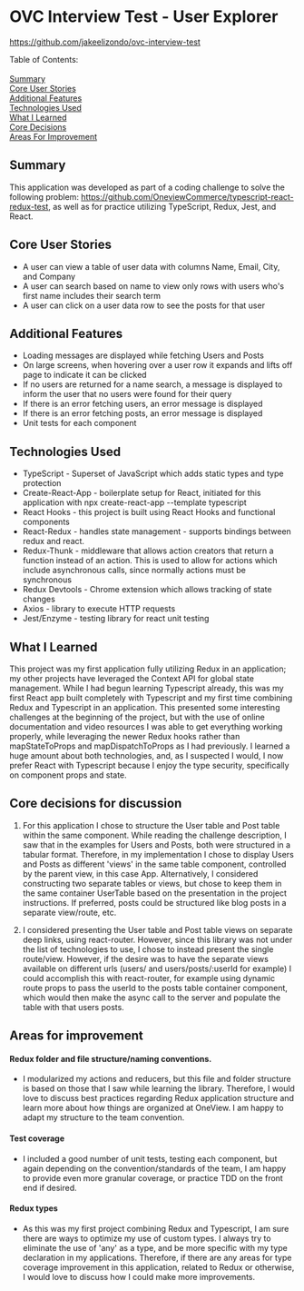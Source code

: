 # OVC Interview Test - User Explorer

https://github.com/jakeelizondo/ovc-interview-test

Table of Contents:\
\
[Summary](#summary)\
[Core User Stories](#core-user-stories)\
[Additional Features](#additional-features)\
[Technologies Used](#technologies-used)\
[What I Learned](#what-i-learned)\
[Core Decisions](#core-decisions-for-discussion)\
[Areas For Improvement](#areas-for-improvement)

## Summary

This application was developed as part of a coding challenge to solve the following problem: https://github.com/OneviewCommerce/typescript-react-redux-test, as well as for practice utilizing TypeScript, Redux, Jest, and React.

## Core User Stories

- A user can view a table of user data with columns Name, Email, City, and Company
- A user can search based on name to view only rows with users who's first name includes their search term
- A user can click on a user data row to see the posts for that user

## Additional Features

- Loading messages are displayed while fetching Users and Posts
- On large screens, when hovering over a user row it expands and lifts off page to indicate it can be clicked
- If no users are returned for a name search, a message is displayed to inform the user that no users were found for their query
- If there is an error fetching users, an error message is displayed
- If there is an error fetching posts, an error message is displayed
- Unit tests for each component

## Technologies Used

- TypeScript - Superset of JavaScript which adds static types and type protection
- Create-React-App - boilerplate setup for React, initiated for this application with npx create-react-app --template typescript
- React Hooks - this project is built using React Hooks and functional components
- React-Redux - handles state management - supports bindings between redux and react.
- Redux-Thunk - middleware that allows action creators that return a function instead of an action. This is used to allow for actions which include asynchronous calls, since normally actions must be synchronous
- Redux Devtools - Chrome extension which allows tracking of state changes
- Axios - library to execute HTTP requests
- Jest/Enzyme - testing library for react unit testing

## What I Learned

This project was my first application fully utilizing Redux in an application; my other projects have leveraged the Context API for global state management. While I had begun learning Typescript already, this was my first React app built completely with Typescript and my first time combining Redux and Typescript in an application. This presented some interesting challenges at the beginning of the project, but with the use of online documentation and video resources I was able to get everything working properly, while leveraging the newer Redux hooks rather than mapStateToProps and mapDispatchToProps as I had previously. I learned a huge amount about both technologies, and, as I suspected I would, I now prefer React with Typescript because I enjoy the type security, specifically on component props and state.

## Core decisions for discussion

1. For this application I chose to structure the User table and Post table within the same component. While reading the challenge description, I saw that in the examples for Users and Posts, both were structured in a tabular format. Therefore, in my implementation I chose to display Users and Posts as different 'views' in the same table component, controlled by the parent view, in this case App. Alternatively, I considered constructing two separate tables or views, but chose to keep them in the same container UserTable based on the presentation in the project instructions. If preferred, posts could be structured like blog posts in a separate view/route, etc.

2. I considered presenting the User table and Post table views on separate deep links, using react-router. However, since this library was not under the list of technologies to use, I chose to instead present the single route/view. However, if the desire was to have the separate views available on different urls (users/ and users/posts/:userId for example) I could accomplish this with react-router, for example using dynamic route props to pass the userId to the posts table container component, which would then make the async call to the server and populate the table with that users posts.

## Areas for improvement

#### Redux folder and file structure/naming conventions.

- I modularized my actions and reducers, but this file and folder structure is based on those that I saw while learning the library. Therefore, I would love to discuss best practices regarding Redux application structure and learn more about how things are organized at OneView. I am happy to adapt my structure to the team convention.

#### Test coverage

- I included a good number of unit tests, testing each component, but again depending on the convention/standards of the team, I am happy to provide even more granular coverage, or practice TDD on the front end if desired.

#### Redux types

- As this was my first project combining Redux and Typescript, I am sure there are ways to optimize my use of custom types. I always try to eliminate the use of 'any' as a type, and be more specific with my type declaration in my applications. Therefore, if there are any areas for type coverage improvement in this application, related to Redux or otherwise, I would love to discuss how I could make more improvements.
